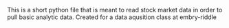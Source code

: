 This is a short python file that is meant to read stock market data
in order to pull basic analytic data. Created for a data aqusition 
class at embry-riddle
